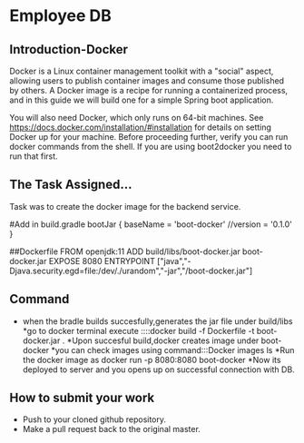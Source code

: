 # Employee DB

## Introduction-Docker
Docker is a Linux container management toolkit with a "social" aspect, allowing users to publish container images and consume those published by others. A Docker image is a recipe for running a containerized process, and in this guide we will build one for a simple Spring boot application.

You will also need Docker, which only runs on 64-bit machines. See https://docs.docker.com/installation/#installation for details on setting Docker up for your machine. Before proceeding further, verify you can run docker commands from the shell. If you are using boot2docker you need to run that first.

## The Task Assigned...
Task was to create the docker image for the backend service.


#Add in build.gradle
bootJar {
    baseName = 'boot-docker'
    //version =  '0.1.0'
}

##Dockerfile
FROM openjdk:11
ADD build/libs/boot-docker.jar boot-docker.jar
EXPOSE 8080
ENTRYPOINT ["java","-Djava.security.egd=file:/dev/./urandom","-jar","/boot-docker.jar"]

## Command
* when the bradle builds succesfully,generates the jar file under build/libs
*go to docker terminal execute ::::docker build -f Dockerfile -t boot-docker.jar .
*Upon succesful build,docker creates image under boot-docker
*you can check images using command:::Docker images ls
*Run the docker image as
    docker run -p 8080:8080 boot-docker
*Now its deployed to server and you opens up on successful connection with DB.


## How to submit your work
* Push to your cloned github repository.
* Make a pull request back to the original master.

 
